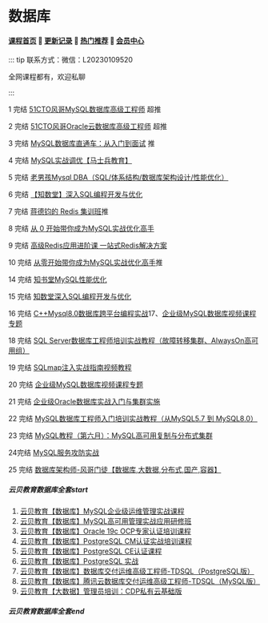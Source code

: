 # 数据库

#### [**课程首页**](../../README.md) 💖 [**更新记录**](./gxjl-2023.md) 💖 [**热门推荐**](./rmtj.md) 💖 [**会员中心**](./vip.md)

::: tip
联系方式：微信：L20230109520

全网课程都有，欢迎私聊

:::

1 完结 [51CTO风哥MySQL数据库高级工程师](https://edu.51cto.com/mic-position/303.html) 超推

2 完结 [51CTO风哥Oracle云数据库高级工程师](https://e.51cto.com/training_131.html) 超推

3 完结 [MySQL数据库直通车：从入门到面试](https://coding.imooc.com/learningpath/route?pathId=6) 推

4 完结 [MySQL实战调优【马士兵教育】](https://ke.qq.com/course/3168569)

5 完结 [老男孩Mysql DBA（SQL/体系结构/数据库架构设计/性能优化）](https://edu.51cto.com/course/24231.html)

6 完结 [【知数堂】深入SQL编程开发与优化](https://ke.qq.com/course/1346083)

7 完结 [蒋德钧的 Redis 集训班](https://time.geekbang.org/course/intro/396)推

8 完结 [从 0 开始带你成为MySQL实战优化高手](https://time.geekbang.org/course/intro/396)

9 完结 [高级Redis应用进阶课 一站式Redis解决方案](https://coding.imooc.com/class/467.html)

10 完结 [从零开始带你成为MySQL实战优化高手](https://coding.imooc.com/class/467.html)推

14 完结 [知书堂MySQL性能优化](https://ke.qq.com/course/479779)

15 完结 [知数堂深入SQL编程开发与优化](https://ke.qq.com/course/1346083)

16 完结 [C++Mysql8.0数据库跨平台编程实战](https://edu.51cto.com/course/16608.html)17、[企业级MySQL数据库视频课程专题](https://edu.51cto.com/topic/1619.html)

18 完结 [SQL Server数据库工程师培训实战教程（故障转移集群、AlwaysOn高可用组）](https://edu.51cto.com/course/23927.html)

19 完结 [SQLmap注入实战指南视频教程](https://edu.51cto.com/course/14724.html)

20 完结 [企业级MySQL数据库视频课程专题](https://edu.51cto.com/topic/1619.html)

21 完结 [企业级Oracle数据库实战入门与集群实施](https://edu.51cto.com/course/8575.html)

22 完结 [MySQL数据库工程师入门培训实战教程（从MySQL5.7 到 MySQL8.0）](https://edu.51cto.com/course/17895.html)

23 完结 [MySQL教程（第六月）：MySQL高可用复制与分布式集群](https://edu.51cto.com/topic/1622.html)

24完结 [MySQL服务攻防实战](https://edu.51cto.com/course/24957.html)

25 完结 [数据库架构师-风哥门徒【数据库,大数据,分布式,国产,容器】](https://edu.51cto.com/topic/5638.html)

##### 云贝教育数据库全套start

1. [云贝教育【数据库】MySQL企业级运维管理实战课程](https://www.yunbee.net/Home/Video/detail/video_id/125.html)
2. [云贝教育【数据库】MySQL高可用管理实战应用研修班](https://www.yunbee.net/Home/Video/detail/video_id/128.html)
3. [云贝教育【数据库】Oracle 19c OCP专家认证培训课程](https://www.yunbee.net/Home/Video/detail/video_id/101.html)
4. [云贝教育【数据库】PostgreSQL CM认证实战培训课程](https://www.yunbee.net/Home/Video/detail/video_id/116.html)
5. [云贝教育【数据库】PostgreSQL CE认证课程](https://www.yunbee.net/Home/Video/detail/video_id/119.html)
6. [云贝教育【数据库】PostgreSQL 实战](https://www.yunbee.net/Home/Video/detail/video_id/120.html)
7. [云贝教育【数据库】数据库交付运维高级工程师-TDSQL（PostgreSQL版）](https://www.yunbee.net/Home/Video/detail/video_id/127.html)
8. [云贝教育【数据库】腾讯云数据库交付运维高级工程师-TDSQL（MySQL版）](https://www.yunbee.net/Home/Video/detail/video_id/126.html)
9. [云贝教育【大数据】管理员培训：CDP私有云基础版](https://www.yunbee.net/Home/Video/detail/video_id/117.html)

##### 云贝教育数据库全套end